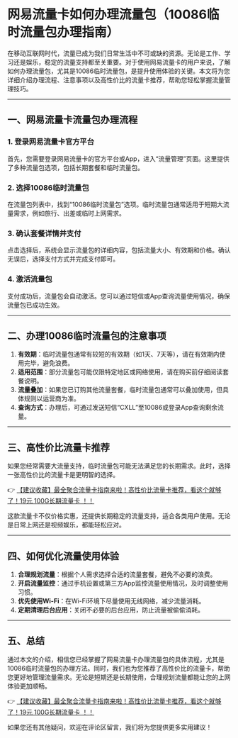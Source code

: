 # 网易流量卡如何办理流量包（10086临时流量包办理指南）

在移动互联网时代，流量已成为我们日常生活中不可或缺的资源。无论是工作、学习还是娱乐，稳定的流量支持都至关重要。对于使用网易流量卡的用户来说，了解如何办理流量包，尤其是10086临时流量包，是提升使用体验的关键。本文将为您详细介绍办理流程、注意事项以及高性价比的流量卡推荐，帮助您轻松掌握流量管理技巧。

---

## 一、网易流量卡流量包办理流程

### 1. 登录网易流量卡官方平台
首先，您需要登录网易流量卡的官方平台或App，进入“流量管理”页面。这里提供了多种流量包选项，包括长期套餐和临时流量包。

### 2. 选择10086临时流量包
在流量包列表中，找到“10086临时流量包”选项。临时流量包通常适用于短期大流量需求，例如旅行、出差或临时上网需求。

### 3. 确认套餐详情并支付
点击选择后，系统会显示流量包的详细内容，包括流量大小、有效期和价格。确认无误后，选择支付方式并完成支付即可。

### 4. 激活流量包
支付成功后，流量包会自动激活。您可以通过短信或App查询流量使用情况，确保流量包已成功生效。

---

## 二、办理10086临时流量包的注意事项

1. **有效期**：临时流量包通常有较短的有效期（如1天、7天等），请在有效期内使用完毕，避免浪费。
2. **适用范围**：部分流量包可能仅限特定地区或网络使用，请在购买前仔细阅读套餐说明。
3. **流量叠加**：如果您已订购其他流量套餐，临时流量包通常可以叠加使用，但具体规则以运营商为准。
4. **查询方式**：办理后，可通过发送短信“CXLL”至10086或登录App查询剩余流量。

---

## 三、高性价比流量卡推荐

如果您经常需要大流量支持，临时流量包可能无法满足您的长期需求。此时，选择一张高性价比的流量卡是更明智的选择。

👉 [【建议收藏】最全聚合流量卡指南来啦！高性价比流量卡推荐，看这个就够了！19元 100G长期流量卡 ！！](https://bit.ly/Liuliangka)

这款流量卡不仅价格实惠，还提供长期稳定的流量支持，适合各类用户使用。无论是日常上网还是视频娱乐，都能轻松应对。

---

## 四、如何优化流量使用体验

1. **合理规划流量**：根据个人需求选择合适的流量套餐，避免不必要的浪费。
2. **开启流量监控**：通过手机设置或第三方App监控流量使用情况，及时调整使用习惯。
3. **优先使用Wi-Fi**：在Wi-Fi环境下尽量使用无线网络，减少流量消耗。
4. **定期清理后台应用**：关闭不必要的后台应用，防止流量被偷偷消耗。

---

## 五、总结

通过本文的介绍，相信您已经掌握了网易流量卡办理流量包的具体流程，尤其是10086临时流量包的办理方法。同时，我们也为您推荐了高性价比的流量卡，帮助您更好地管理流量需求。无论是短期还是长期使用，合理规划流量都能让您的上网体验更加顺畅。

👉 [【建议收藏】最全聚合流量卡指南来啦！高性价比流量卡推荐，看这个就够了！19元 100G长期流量卡 ！！](https://bit.ly/Liuliangka)

如果您还有其他疑问，欢迎在评论区留言，我们将为您提供更多实用建议！